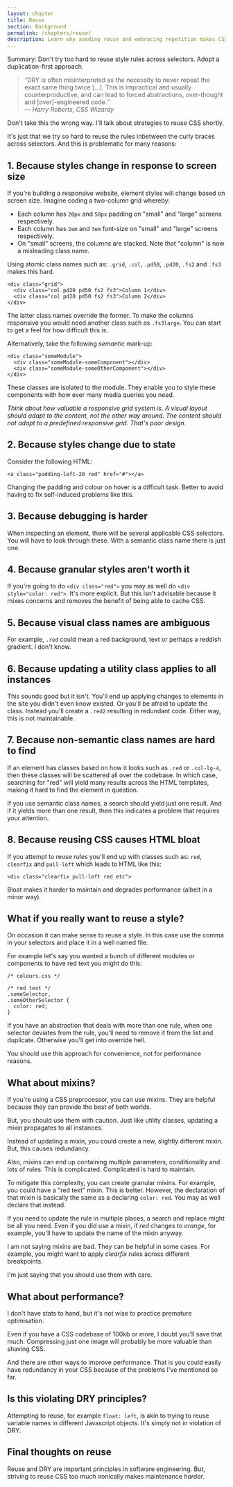 ```yaml
---
layout: chapter
title: Reuse
section: Background
permalink: /chapters/reuse/
description: Learn why avoding reuse and embracing repetition makes CSS maintenance easier.
---
```


Summary: Don't try too hard to reuse style rules across selectors. Adopt a duplication-first approach.

> &ldquo;DRY is often misinterpreted as the necessity to never repeat the exact same thing twice [...]. This is impractical and usually counterproductive, and can lead to forced abstractions, over-thought and [over]-engineered code.&ldquo;
<br>&mdash; <cite>Harry Roberts, CSS Wizardy</cite>

Don't take this the wrong way. I'll talk about strategies to reuse CSS shortly.

It's just that we try so hard to reuse the rules inbetween the curly braces across selectors. And this is problematic for many reasons:

## 1. Because styles change in response to screen size

If you're building a responsive website, element styles will change based on screen size. Imagine coding a two-column grid whereby:

* Each column has `20px` and `50px` padding on "small" and "large" screens respectively.
* Each column has `2em` and `3em` font-size on "small" and "large" screens respectively.
* On "small" screens, the columns are stacked. Note that "column" is now a misleading class name.

Using atomic class names such as: `.grid`, `.col`, `.pd50`, `.pd20`, `.fs2` and `.fs3` makes this hard.

	<div class="grid">
	  <div class="col pd20 pd50 fs2 fs3">Column 1</div>
	  <div class="col pd20 pd50 fs2 fs3">Column 2</div>
	</div>

The latter class names override the former. To make the columns responsive you would need another class such as `.fs3large`. You can start to get a feel for how difficult this is.

Alternatively, take the following *semantic* mark-up:

	<div class="someModule">
	  <div class="someModule-someComponent"></div>
	  <div class="someModule-someOtherComponent"></div>
	</div>

These classes are isolated to the module. They enable you to style these components with how ever many media queries you need.

*Think about how valuable a responsive grid system is. A visual layout should adapt to the content, not the other way around. The content should not adapt to a predefined responsive grid. That's poor design.*

## 2. Because styles change due to state

Consider the following HTML:

	<a class="padding-left-20 red" href="#"></a>

Changing the padding and colour on hover is a difficult task. Better to avoid having to fix self-induced problems like this.

## 3. Because debugging is harder

When inspecting an element, there will be several applicable CSS selectors. You will have to look through these. With a semantic class name there is just one.

## 4. Because granular styles aren't worth it

If you're going to do `<div class="red">` you may as well do `<div style="color: red">`. It's more explicit. But this isn't advisable because it mixes concerns and removes the benefit of being able to cache CSS.

## 5. Because visual class names are ambiguous

For example, `.red` could mean a red background, text or perhaps a reddish gradient. I don't know.

## 6. Because updating a utility class applies to all instances

This sounds good but it isn't. You'll end up applying changes to elements in the site you didn't even know existed. Or you'll be afraid to update the class. Instead you'll create a `.red2` resulting in redundant code. Either way, this is not maintainable.

## 7. Because non-semantic class names are hard to find

If an element has classes based on how it looks such as `.red` or `.col-lg-4`, then these classes will be scattered all over the codebase. In which case, searching for "red" will yield many results across the HTML templates, making it hard to find the element in question.

If you use semantic class names, a search should yield just one result. And if it yields more than one result, then this indicates a problem that requires your attention.

## 8. Because reusing CSS causes HTML bloat

If you attempt to reuse *rules* you'll end up with classes such as: `red`, `clearfix` and `pull-left` which leads to HTML like this:

	<div class="clearfix pull-left red etc">

Bloat makes it harder to maintain and degrades performance (albeit in a minor way).

## What if you really want to reuse a style?

On occasion it can make sense to reuse a style. In this case use the comma in your selectors and place it in a well named file.

For example let's say you wanted a bunch of different modules or components to have red text you might do this:

	/* colours.css */

	/* red text */
	.someSelector,
	.someOtherSelector {
	  color: red;
	}

If you have an abstraction that deals with more than one rule, when one selector deviates from the rule, you'll need to remove it from the list and duplicate. Otherwise you'll get into override hell.

You should use this approach for convenience, not for performance reasons.

## What about mixins?

If you're using a CSS preprocessor, you can use mixins. They are helpful because they can provide the best of both worlds.

But, you should use them with caution. Just like utility classes, updating a mixin propagates to all instances.

Instead of updating a mixin, you could create a new, slightly different mixin. But, this causes redundancy.

Also, mixins can end up containing multiple parameters, conditionality and lots of rules. This is complicated. Complicated is hard to maintain.

To mitigate this complexity, you can create granular mixins. For example, you could have a "red text" mixin. This is better. However, the declaration of that mixin is basically the same as a declaring `color: red`. You may as well declare that instead.

If you need to update the rule in multiple places, a search and replace might be all you need. Even if you did use a mixin, if *red* changes to *orange*, for example, you'll have to update the name of the mixin anyway.

I am not saying mixins are bad. They can be helpful in some cases. For example, you might want to apply *clearfix* rules across different breakpoints.

I'm just saying that you should use them with care.

## What about performance?

I don't have stats to hand, but it's not wise to practice premature optimisation.

Even if you have a CSS codebase of 100kb or more, I doubt you'll save that much. Compressing just one image will probably be more valuable than shaving CSS.

And there are other ways to improve performance. That is you could easily have redundancy in your CSS because of the problems I've mentioned so far.

## Is this violating DRY principles?

Attempting to reuse, for example `float: left`, is akin to trying to reuse variable names in different Javascript objects. It's simply not in violation of DRY.

## Final thoughts on reuse

Reuse and DRY are important principles in software engineering. But, striving to reuse CSS too much ironically makes maintenance *harder*.
